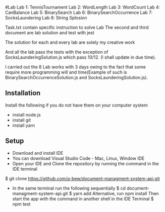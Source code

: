#Lab 
Lab 1: TennisTournament
Lab 2: WordLength
Lab 3: WordCount
Lab 4: CanBalance
Lab 5: BinarySearch
Lab 6: BinarySearchOccurrence
Lab 7: SocksLaundering
Lab 8: String Splosion

Task.txt contain specific instruction to solve Lab
The second and third document are lab solution and test with jest

The solution for each and every lab are solely my creative work

And all the lab pass the tests with the exception of SocksLaunderingSolution.js which pass 10/12. (I shall update in due time).

I carried out the 8 Lab works with 3 days owing to the fact that some require more programming will and time(Example of such is BinarySearchOccurrenceSolution.js and SocksLaunderingSolution.js).

## Installation
Install the following if you do not have them on your computer system
- install node.js
- install git
- install yarn

## Setup
- Download and install IDE
- You can download Visual Studio Code - Mac, Linux, Window IDE
- Open your IDE and Clone the repository by running the command in the IDE terminal

$ git clone https://github.com/a-bew/document-managment-system-api.git
- In the same terminal run the following sequentially
$ cd document-managment-system-api.git
$ yarn add
Alternative, run npm install
Then start the app with the command in another shell in the IDE Terminal
$ npm test

